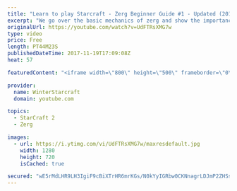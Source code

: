 ```yaml
---
title: "Learn to play Starcraft - Zerg Beginner Guide #1 - Updated (2017)"
excerpt: "We go over the basic mechanics of zerg and show the importance of understanding at least some of what your opponent is doing.  This guide is meant for players with an understanding of the objectives of starcraft but without any strong direction or gameplan, especially for each specific race! -- Watch"
originalUrl: https://youtube.com/watch?v=UdFTRsXMG7w
type: video
price: Free
length: PT44M23S
publishedDateTime: 2017-11-19T17:09:08Z
heat: 57

featuredContent: "<iframe width=\"800\" height=\"500\" frameborder=\"0\" src=\"https://www.youtube.com/embed/UdFTRsXMG7w\" allow=\"accelerometer; autoplay; encrypted-media; gyroscope; picture-in-picture\" allowfullscreen></iframe>"

provider:
  name: WinterStarcraft
  domain: youtube.com

topics:
  - StarCraft 2
  - Zerg

images:
  - url: https://i.ytimg.com/vi/UdFTRsXMG7w/maxresdefault.jpg
    width: 1280
    height: 720
    isCached: true

secured: "wE5rMdLHR9LH3IgiF9cBiXTrHR6mrKGs/N0kYyIGRbw0CKNnagrLDJmP2ZHSsBV5vU7o7kDO2VRFF4vTF+ve9ZUc8BhKSwRRr3dHbfp6CjWGZuU/flRRQ2QsblZfnrQbwt3vS4g2UMaGrPLHNurJYeaojbdbPFM/BPjdaA9jc3ZFNk3OytWul15hglKvgFDQcCf9sYWOf/qp9N2hIONzIcUYoj/4CVU5xSL6OdmR0Ltqd3QQ0Pk3V7AeYGTNneEdeAnb6DxOvNkmBHfk6EXslZf5sV4HEEVH+/qXNRj4Wci8foONLZyzPOZi5Exu0DBU8hK0eI/MzXGYwKAjBzk7jGiq795mTl/NOFOxr6vS3HnT200pA42ujkk6NGx5Mo28NC1WXIWhBtugQ6ta076v5q44+pp0qFL/kgQinA0ZyM/Rkw6xK1qVZ2+RYqxXtBbD;LbPDaCO6L8sgsTJ3PTJ0yQ=="
---
```


